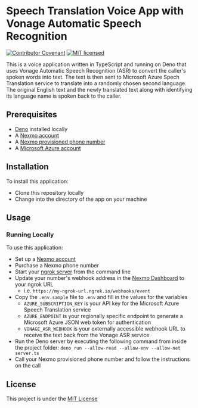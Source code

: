 # Speech Translation Voice App with Vonage Automatic Speech Recognition

[![Contributor Covenant](https://img.shields.io/badge/Contributor%20Covenant-v2.0%20adopted-ff69b4.svg)](CODE_OF_CONDUCT.md)
[![MIT licensed](https://img.shields.io/badge/license-MIT-blue.svg)](./LICENSE.txt)

This is a voice application written in TypeScript and running on Deno that uses Vonage Automatic Speech Recognition (ASR) to convert the caller's spoken words into text. The text is then sent to Microsoft Azure Spech Translation service to translate into a randomly chosen second language. The original English text and the newly translated text along with identifying its language name is spoken back to the caller.

## Prerequisites

* [Deno](https://deno.land/) installed locally
* A [Nexmo account](https://dashboard.nexmo.com/sign-up?utm_source=DEV_REL&utm_medium=github&utm_campaign=nexmo-asr-deno-demo)
* A [Nexmo provisioned phone number](https://dashboard.nexmo.com)
* A [Microsoft Azure account](https://portal.azure.com)

## Installation

To install this application:

* Clone this repository locally
* Change into the directory of the app on your machine

## Usage

### Running Locally

To use this application:

* Set up a [Nexmo account](https://dashboard.nexmo.com/sign-up?utm_source=DEV_REL&utm_medium=github&utm_campaign=nexmo-asr-deno-demo)
* Purchase a Nexmo phone number
* Start your [ngrok server](https://ngrok.io) from the command line
* Update your number's webhook address in the [Nexmo Dashboard](https://dashboard.nexmo.com) to your ngrok URL
  * i.e. `https://my-ngrok-url.ngrok.io/webhooks/event`
* Copy the `.env.sample` file to `.env` and fill in the values for the variables
  * `AZURE_SUBSCRIPTION_KEY` is your API key for the Microsoft Azure Speech Translation service
  * `AZURE_ENDPOINT` is your regionally specific endpoint to generate a Microsoft Azure JSON web token for authentication
  * `VONAGE_ASR_WEBHOOK` is your externally accessible webhook URL to receive the text back from the Vonage ASR service
* Run the Deno server by executing the following command from inside the project folder: `deno run --allow-read --allow-env --allow-net server.ts`
* Call your Nexmo provisioned phone number and follow the instructions on the call

## License

This project is under the [MIT License](LICENSE)
